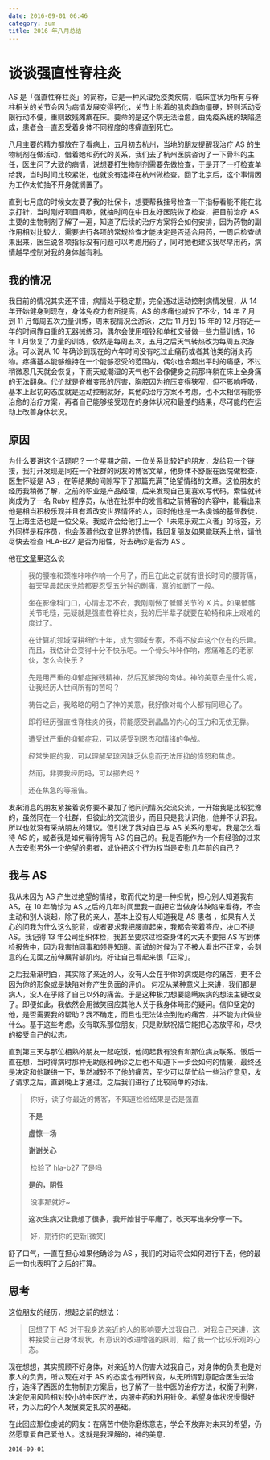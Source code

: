 ```yaml
---
date: 2016-09-01 06:46
category: sum
title: 2016 年八月总结
---
```


# 谈谈强直性脊柱炎

AS 是「强直性脊柱炎」的简称，它是一种风湿免疫类疾病，临床症状为所有与脊柱相关的关节会因为病情发展变得钙化，关节上附着的肌肉趋向僵硬，轻则活动受限行动不便，重则致残瘫痪在床。要命的是这个病无法治愈，由免疫系统的缺陷造成，患者会一直忍受着身体不同程度的疼痛直到死亡。

八月主要的精力都放在了看病上，五月初去杭州，当地的朋友提醒我治疗 AS 的生物制剂在做活动，借着她和药代的关系，我们去了杭州医院咨询了一下骨科的主任，医生问了大致的病情，说想要打生物制剂需要先做检查，于是开了一打检查单给我，当时时间比较紧张，也就没有选择在杭州做检查。回了北京后，这个事情因为工作太忙抽不开身就搁置了。

直到七月底的时候女友要了我的社保卡，想要帮我挂号检查一下指标看能不能在北京打针，当时刚好项目间歇，就抽时间在中日友好医院做了检查，把目前治疗 AS 主要的生物制剂了解了一遍，知道了后续的治疗方案将会如何安排，因为药物的副作用相对比较大，需要进行各项的常规检查才能决定是否适合用药，一周后检查结果出来，医生说各项指标没有问题可以考虑用药了，同时她也建议我尽早用药，病情越早控制对我的身体越有利。

## 我的情况

我目前的情况其实还不错，病情处于稳定期，完全通过运动控制病情发展，从 14 年开始健身到现在，身体免疫力有所提高，AS 的疼痛也减轻了不少，14 年 7 月到 11 月每周五次力量训练，周末视情况会游泳，之后 11 月到 15 年的 12 月将近一年的时间靠自重的无器械练习，偶尔会使用哑铃和单杠交替做一些力量训练，16 年 1 月恢复了力量的训练，依然是每周五次，五月之后天气转热改为每周五次游泳。可以说从 10 年确诊到现在的六年时间没有吃过止痛药或者其他类的消炎药物。疼痛基本能够维持在一个能够忍受的范围内，偶尔也会超出平时的痛感，不过稍微忍几天就会恢复，下雨天或潮湿的天气也不会像健身之前那样躺在床上全身痛的无法翻身。代价就是脊椎变形的厉害，胸腔因为挤压变得狭窄，但不影响呼吸，基本上起初的态度就是运动控制就好，其他的治疗方案不考虑，也不太相信有能够治愈的治疗方案，再者自己能够接受现在的身体状况和最差的结果，尽可能的在运动上改善身体状况。

## 原因

为什么要讲这个话题呢？一个星期之前，一位关系比较好的朋友，发给我一个链接，我打开发现是同在一个社群的网友的博客文章，他身体不舒服在医院做检查，医生怀疑是 AS ，在等结果的间隙写下了那篇充满了绝望情绪的文章。这位朋友的经历我稍微了解，之前的职业是产品经理，后来发现自己更喜欢写代码，索性就转岗成为了一名 Ruby 程序员，从他在社群中的发言和之前博客的内容中，能看出来他是相当积极乐观并且有着改变世界情怀的人，同时他也是一名虔诚的基督教徒，在上海生活也是一位父亲。我或许会给他打上一个「未来乐观主义者」的标签，另外同样是程序员，也会羡慕他改变世界的热情，我回复朋友如果能联系上他，请他尽快去检查 HLA-B27 是否为阳性，好去确诊是否为 AS 。

他在[文章](http://mednoter.com/go-too-far.html)里这么说

> 我的腰椎和颈椎咔咔作响一个月了，而且在此之前就有很长时间的腰背痛，每天早晨起床洗脸都要忍受五分钟的剧痛，真的如断了一般。
>
> 坐在影像科门口，心情忐忑不安，我刚刚做了骶髂关节的 X 片。如果骶髂关节毛糙，无疑就是强直性脊柱炎，我的后半辈子就要在轮椅和床上艰难的度过了。
>
> 在计算机领域深耕细作十年，成为领域专家，不得不放弃这个仅有的乐趣。而且，我估计会变得十分不快乐吧。一个骨头咔咔作响，疼痛难忍的老家伙，怎么会快乐？
>
> 先是用严重的抑郁症摧残精神，然后瓦解我的肉体。神的美意会是什么呢，让我经历人世间所有的苦吗？
>
> 祷告之后，我略略的明白了神的美意，我好像对每个人都有同理心了。
>
> 即将经历强直性脊柱炎的我，将能感受到晶晶的内心的压力和无依无靠。
>
> 遭受过严重的抑郁症我，可以感受到恩杰和情绪的争战。
>
> 经常失眠的我，可以理解吴琼因缺乏休息而无法压抑的愤怒和焦虑。
>
> 然而，非要我经历吗，可以挪去吗？
>
> 还在焦急的等报告。

发来消息的朋友紧接着说你要不要加了他问问情况交流交流，一开始我是比较犹豫的，虽然同在一个社群，但彼此的交流很少，而且只是我认识他，他并不认识我。所以也就没有采纳朋友的建议。但引发了我对自己与 AS 关系的思考。我是怎么看待 AS 的，或者我是如何看待拥有 AS 的自己的。我是否能作为一个有经验的过来人去安慰另外一个绝望的患者，或许把这个行为权当是安慰几年前的自己？

## 我与 AS

我从未因为 AS 产生过绝望的情绪，取而代之的是一种担忧，担心别人知道我有 AS，在 10 年确诊为 AS 之后的几年时间里我一直把它当做身体缺陷来看待，不会主动和别人谈起，除了我的亲人，基本上没有人知道我是 AS 患者 ，如果有人关心的问我为什么这么驼背，或者要求我把腰直起来，我都会笑着答应，决口不提 AS。我记得 13 年公司组织体检，我甚至要求过检查身体的大夫不要把 AS 写到体检报告中，因为我害怕同事和领导知道。面试的时候为了不被人看出不正常，会刻意的在见面之前伸展背部肌肉，好让自己看起来很「正常」。

之后我渐渐明白，其实除了亲近的人，没有人会在乎你的病或是你的痛苦，更不会因为你的形象或是缺陷对你产生负面的评价。 何况从某种意义上来讲，我们都是病人，没人在乎除了自己以外的痛苦。于是这种极力想要隐瞒疾病的想法主键改变了。即便如此，我依然会用微笑回应其他人关于我身体畸形的疑问。信仰坚定的他，是否需要我的帮助？我不确定，而且也无法体会到他的痛苦，并不能为此做些什么。基于这些考虑，没有联系那位朋友，只是默默祝福它能把心态放平和，尽快的接受自己的状态。

直到第三天与那位相熟的朋友一起吃饭，他问起我有没有和那位病友联系。饭后一直在想，当时得病时那种无助感和确诊之后也不知道下一步会如何的情景，最终还是决定和他联络一下，虽然减轻不了他的痛苦，至少可以帮忙给一些治疗意见，发了请求之后，直到晚上才通过，之后我们进行了比较简单的对话。

> ​			  						 你好，读了你最近的博客，不知道检验结果是否是强直
>
> **不是**
>
> **虚惊一场**
>
> **谢谢关心**
>
> ​										检验了 hla-b27 了是吗
>
> **是的，阴性**
>
> ​										没事那就好~
>
> **这次生病又让我想了很多，我开始甘于平庸了。改天写出来分享一下。**
>
> ​										好，期待你的更新[微笑]
>
> 

舒了口气，一直在担心如果他确诊为 AS ，我们的对话将会如何进行下去，他的最后一句也表明了之后的打算。



## 思考

这位朋友的经历，想起之前的想法：

> 回想了下 AS 对于我身边亲近的人的影响要大过我自己，对我自己来讲，这种接受自己身体现状，有意识的改进增强的原则，给了我一个比较乐观的心态。

现在想想，其实照顾不好身体，对亲近的人伤害大过我自己，对身体的负责也是对家人的负责，所以现在对于 AS 的态度也有所转变，从无所谓到意配合医生去治疗，选择了西医的生物制剂方案后，也了解了一些中医的治疗方法，权衡了利弊，决定使用风险相对较小的中医疗法，内服中药和外用针灸。希望身体状况慢慢好转，为以后的个人发展奠定扎实的基础。

在此回应那位虔诚的网友：在痛苦中使你磨练意志，学会不放弃对未来的希望，仍然愿意爱自己爱他人。这就是我理解的，神的美意.

`2016-09-01`